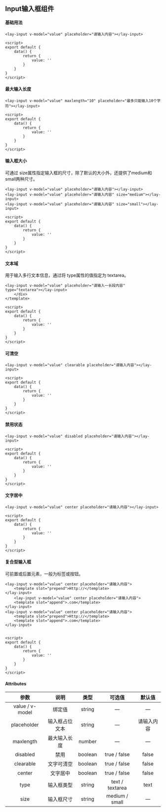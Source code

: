 ## Input输入框组件

#### 基础用法
<input1></input1>

```vue
<lay-input v-model="value" placeholder="请输入内容"></lay-input>

<script>
export default {
	data() {
		return {
			value: ''
		}
	}
}
</script>
```





#### 最大输入长度

<input8></input8>

```vue
<lay-input v-model="value" maxlength="10" placeholder="最多只能输入10个字符"></lay-input>

<script>
export default {
	data() {
		return {
			value: ''
		}
	}
}
</script>
```





#### 输入框大小

 可通过 size属性指定输入框的尺寸，除了默认的大小外，还提供了medium和small两种尺寸。 

<input2></input2>

```vue
<lay-input v-model="value" placeholder="请输入内容"></lay-input>
<lay-input v-model="value" placeholder="请输入内容" size="medium"></lay-input>
<lay-input v-model="value" placeholder="请输入内容" size="small"></lay-input>

<script>
export default {
	data() {
		return {
			value: ''
		}
	}
}
</script>
```






#### 文本域

 用于输入多行文本信息，通过将 type属性的值指定为 textarea。 

<input3></input3>

```vue
<lay-input v-model="value" placeholder="请输入一长段内容" type="textarea"></lay-input>
	</div>
</template>

<script>
export default {
	data() {
		return {
			value: ''
		}
	}
}
</script>
```

#### 可清空

<input4></input4>

```vue
<lay-input v-model="value" clearable placeholder="请输入内容"></lay-input>

<script>
export default {
	data() {
		return {
			value: ''
		}
	}
}
</script>
```

#### 禁用状态

<input5></input5>

```vue
<lay-input v-model="value" disabled placeholder="请输入内容"></lay-input>

<script>
export default {
	data() {
		return {
			value: ''
		}
	}
}
</script>
```

#### 文字居中

<input6></input6>

```vue
<lay-input v-model="value" center placeholder="请输入内容"></lay-input>

<script>
export default {
	data() {
		return {
			value: ''
		}
	}
}
</script>
```

#### 复合型输入框

 可前置或后置元素，一般为标签或按钮。

<input7></input7>

```vue
<lay-input v-model="value" center placeholder="请输入内容">
	<template slot="prepend">Http://</template>
</lay-input>
	<lay-input v-model="value" center placeholder="请输入内容">
	<template slot="append">.com</template>
</lay-input>
<lay-input v-model="value" center placeholder="请输入内容">
	<template slot="prepend">Http://</template>
	<template slot="append">.com</template>
</lay-input>


<script>
export default {
	data() {
		return {
			value: ''
		}
	}
}
</script>
```

#### Attributes

|      参数       |      说明      |  类型   |     可选值      |   默认值   |
| :-------------: | :------------: | :-----: | :-------------: | :--------: |
| value / v-model |     绑定值     | string  |        —        |     —      |
|   placeholder   | 输入框占位文本 | string  |        —        | 请输入内容 |
|    maxlength    |  最大输入长度  | number  |        —        |     —      |
|    disabled     |      禁用      | boolean |  true / false   |   false    |
|    clearable    |   文字可清空   | boolean |  true / false   |   false    |
|     center      |    文字居中    | boolean |  true / false   |   false    |
|      type       |   输入框类型   | string  | text / textarea |    text    |
|      size       |   输入框尺寸   | string  | medium / small  |     —      |
